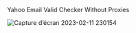 Yahoo Email Valid Checker Without Proxies




![Capture d’écran 2023-02-11 230154](https://user-images.githubusercontent.com/125136153/218284347-9275d1a9-5263-4db6-be17-1634e14be7b4.png)

